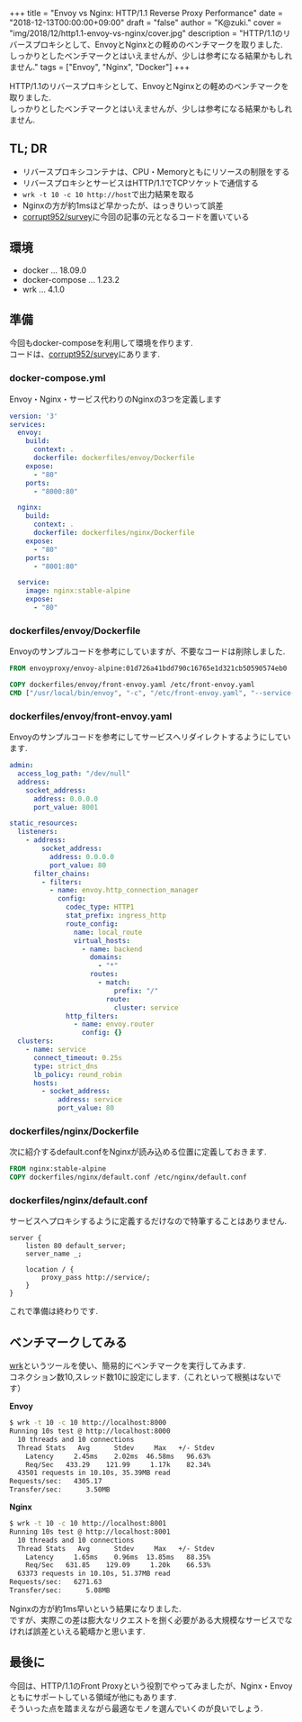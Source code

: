 +++
title = "Envoy vs Nginx: HTTP/1.1 Reverse Proxy Performance"
date = "2018-12-13T00:00:00+09:00"
draft = "false"
author = "K@zuki."
cover = "img/2018/12/http1.1-envoy-vs-nginx/cover.jpg"
description = "HTTP/1.1のリバースプロキシとして、EnvoyとNginxとの軽めのベンチマークを取りました.  しっかりとしたベンチマークとはいえませんが、少しは参考になる結果かもしれません."
tags = ["Envoy", "Nginx", "Docker"]
+++

HTTP/1.1のリバースプロキシとして、EnvoyとNginxとの軽めのベンチマークを取りました.  
しっかりとしたベンチマークとはいえませんが、少しは参考になる結果かもしれません.

## TL; DR
* リバースプロキシコンテナは、CPU・Memoryともにリソースの制限をする
* リバースプロキシとサービスはHTTP/1.1でTCPソケットで通信する
* `wrk -t 10 -c 10 http://host`で出力結果を取る
* Nginxの方が約1msほど早かったが、はっきりいって誤差
* [corrupt952/survey](https://github.com/corrupt952/survey/tree/master/envoy/http-front-proxy-benchmark)に今回の記事の元となるコードを置いている

## 環境
* docker ... 18.09.0
* docker-compose ...  1.23.2
* wrk ... 4.1.0

## 準備
今回もdocker-composeを利用して環境を作ります.  
コードは、[corrupt952/survey](https://github.com/corrupt952/survey/tree/master/envoy/http-front-proxy-benchmark)にあります.

### docker-compose.yml
Envoy・Nginx・サービス代わりのNginxの3つを定義します

```yaml
version: '3'
services:
  envoy:
    build:
      context: .
      dockerfile: dockerfiles/envoy/Dockerfile
    expose:
      - "80"
    ports:
      - "8000:80"

  nginx:
    build:
      context: .
      dockerfile: dockerfiles/nginx/Dockerfile
    expose:
      - "80"
    ports:
      - "8001:80"

  service:
    image: nginx:stable-alpine
    expose:
      - "80"
```

### dockerfiles/envoy/Dockerfile
Envoyのサンプルコードを参考にしていますが、不要なコードは削除しました.

```dockerfile
FROM envoyproxy/envoy-alpine:01d726a41bdd790c16765e1d321cb50590574eb0

COPY dockerfiles/envoy/front-envoy.yaml /etc/front-envoy.yaml
CMD ["/usr/local/bin/envoy", "-c", "/etc/front-envoy.yaml", "--service-cluster", "front-proxy"]
```

### dockerfiles/envoy/front-envoy.yaml
Envoyのサンプルコードを参考にしてサービスへリダイレクトするようにしています.  

```yaml
admin:
  access_log_path: "/dev/null"
  address:
    socket_address:
      address: 0.0.0.0
      port_value: 8001

static_resources:
  listeners:
    - address:
        socket_address:
          address: 0.0.0.0
          port_value: 80
      filter_chains:
        - filters:
          - name: envoy.http_connection_manager
            config:
              codec_type: HTTP1
              stat_prefix: ingress_http
              route_config:
                name: local_route
                virtual_hosts:
                  - name: backend
                    domains:
                      - "*"
                    routes:
                      - match:
                          prefix: "/"
                        route:
                          cluster: service
              http_filters:
                - name: envoy.router
                  config: {}
  clusters:
    - name: service
      connect_timeout: 0.25s
      type: strict_dns
      lb_policy: round_robin
      hosts:
        - socket_address:
            address: service
            port_value: 80
```

### dockerfiles/nginx/Dockerfile
次に紹介するdefault.confをNginxが読み込める位置に定義しておきます.

```dockerfile
FROM nginx:stable-alpine
COPY dockerfiles/nginx/default.conf /etc/nginx/default.conf
```

### dockerfiles/nginx/default.conf
サービスへプロキシするように定義するだけなので特筆することはありません.

```nginx
server {
    listen 80 default_server;
    server_name _;

    location / {
        proxy_pass http://service/;
    }
}
```

これで準備は終わりです.

## ベンチマークしてみる
[wrk](https://github.com/wg/wrk)というツールを使い、簡易的にベンチマークを実行してみます.  
コネクション数10,スレッド数10に設定にします.（これといって根拠はないです）

**Envoy**
```sh
$ wrk -t 10 -c 10 http://localhost:8000
Running 10s test @ http://localhost:8000
  10 threads and 10 connections
  Thread Stats   Avg      Stdev     Max   +/- Stdev
    Latency     2.45ms    2.02ms  46.58ms   96.63%
    Req/Sec   433.29    121.99     1.17k    82.34%
  43501 requests in 10.10s, 35.39MB read
Requests/sec:   4305.17
Transfer/sec:      3.50MB
```

**Nginx**
```sh
$ wrk -t 10 -c 10 http://localhost:8001
Running 10s test @ http://localhost:8001
  10 threads and 10 connections
  Thread Stats   Avg      Stdev     Max   +/- Stdev
    Latency     1.65ms    0.96ms  13.85ms   88.35%
    Req/Sec   631.85    129.09     1.20k    66.53%
  63373 requests in 10.10s, 51.37MB read
Requests/sec:   6271.63
Transfer/sec:      5.08MB
```

Nginxの方が約1ms早いという結果になりました.  
ですが、実際この差は膨大なリクエストを捌く必要がある大規模なサービスでなければ誤差といえる範疇かと思います.

## 最後に
今回は、HTTP/1.1のFront Proxyという役割でやってみましたが、Nginx・Envoyともにサポートしている領域が他にもあります.  
そういった点を踏まえながら最適なモノを選んでいくのが良いでしょう.

